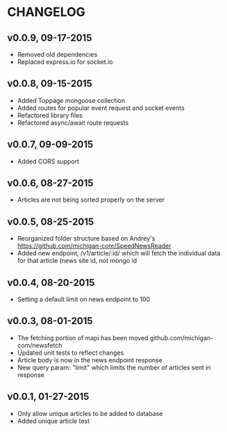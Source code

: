 CHANGELOG
=========

v0.0.9, 09-17-2015
------------------

* Removed old dependencies
* Replaced express.io for socket.io

v0.0.8, 09-15-2015
------------------

* Added Toppage mongoose collection
* Added routes for popular event request and socket events
* Refactored library files
* Refactored async/await route requests

v0.0.7, 09-09-2015
------------------

* Added CORS support

v0.0.6, 08-27-2015
------------------

* Articles are not being sorted properly on the server

v0.0.5, 08-25-2015
------------------

* Reorganized folder structure based on Andrey's https://github.com/michigan-com/SpeedNewsReader
* Added new endpoint, /v1/article/:id/ which will fetch the individual data for that article (news site id, not mongo id

v0.0.4, 08-20-2015
------------------

* Setting a default limit on news endpoint to 100

v0.0.3, 08-01-2015
------------------

* The fetching portion of mapi has been moved
github.com/michigan-com/newsfetch
* Updated unit tests to reflect changes
* Article body is now in the news endpoint response
* New query param: "limit" which limits the number
of articles sent in response

v0.0.1, 01-27-2015
------------------

* Only allow unique articles to be added to database
* Added unique article test
